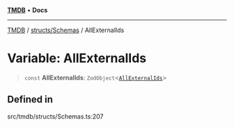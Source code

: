 [**TMDB**](../../../README.md) • **Docs**

***

[TMDB](../../../README.md) / [structs/Schemas](../README.md) / AllExternalIds

# Variable: AllExternalIds

> `const` **AllExternalIds**: `ZodObject`\<[`AllExternalIds`](../type-aliases/AllExternalIds.md)\>

## Defined in

src/tmdb/structs/Schemas.ts:207
